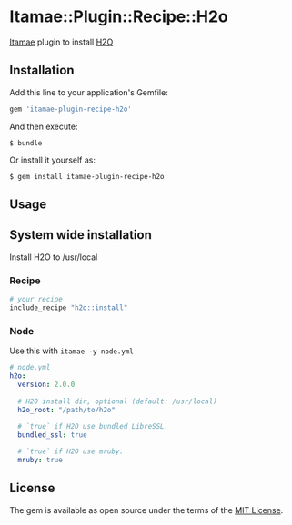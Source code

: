 # Itamae::Plugin::Recipe::H2o

[Itamae](https://github.com/ryotarai/itamae) plugin to install [H2O](https://h2o.examp1e.net)

## Installation

Add this line to your application's Gemfile:

```ruby
gem 'itamae-plugin-recipe-h2o'
```

And then execute:

    $ bundle

Or install it yourself as:

    $ gem install itamae-plugin-recipe-h2o

## Usage
## System wide installation

Install H2O to /usr/local

### Recipe

```ruby
# your recipe
include_recipe "h2o::install"
```

### Node

Use this with `itamae -y node.yml`

```yaml
# node.yml
h2o:
  version: 2.0.0
  
  # H2O install dir, optional (default: /usr/local)
  h2o_root: "/path/to/h2o"
  
  # `true` if H2O use bundled LibreSSL.
  bundled_ssl: true

  # `true` if H2O use mruby.
  mruby: true
```

## License

The gem is available as open source under the terms of the [MIT License](http://opensource.org/licenses/MIT).

